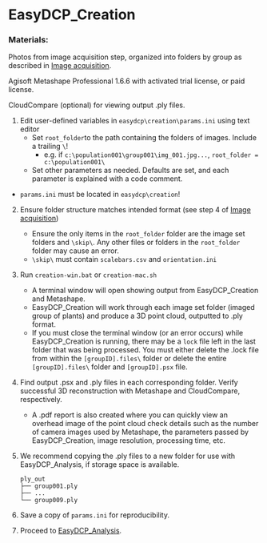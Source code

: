 # EasyDCP_Creation

### Materials: 

Photos from image acquisition step, organized into folders by group as described in [Image acquisition](0_Image_acquisition.md).

Agisoft Metashape Professional 1.6.6 with activated trial license, or paid license.

CloudCompare (optional) for viewing output .ply files.

1. Edit user-defined variables in `easydcp\creation\params.ini` using text editor
   - Set `root_folder`to the path containing the folders of images. Include a trailing `\`!
     - e.g. if `c:\population001\group001\img_001.jpg...`, `root_folder = c:\population001\`
   - Set other parameters as needed. Defaults are set, and each parameter is explained with a code comment.
- `params.ini` must be located in `easydcp\creation`!
  
2. Ensure folder structure matches intended format (see step 4 of [Image acquisition](0_Image_acquisition.md))
   - Ensure the only items in the `root_folder` folder are the image set folders and `\skip\`. Any other files or folders in the `root_folder` folder may cause an error.
   - `\skip\` must contain `scalebars.csv` and `orientation.ini`

4. Run `creation-win.bat` or `creation-mac.sh`
   - A terminal window will open showing output from EasyDCP_Creation and Metashape.
   - EasyDCP_Creation will work through each image set folder (imaged group of plants) and produce a 3D point cloud, outputted to .ply format.
   - If you must close the terminal window (or an error occurs) while EasyDCP_Creation is running, there may be a `lock` file left in the last folder that was being processed. You must either delete the .lock file from within the `[groupID].files\` folder or delete the entire `[groupID].files\` folder and `[groupID].psx` file.
   
5. Find output .psx and .ply files in each corresponding folder. Verify successful 3D reconstruction with Metashape and CloudCompare, respectively. 
   
   - A .pdf report is also created where you can quickly view an overhead image of the point cloud check details such as the number of camera images used by Metashape, the parameters passed by EasyDCP_Creation, image resolution, processing time, etc.
   
5. We recommend copying the .ply files to a new folder for use with EasyDCP_Analysis, if storage space is available.

   ```population001
   ply_out
   ├── group001.ply
   ├── ...
   └── group009.ply
   ```

6. Save a copy of `params.ini` for reproducibility.

7. Proceed to [EasyDCP_Analysis](2_EasyDCP_Analysis.md).